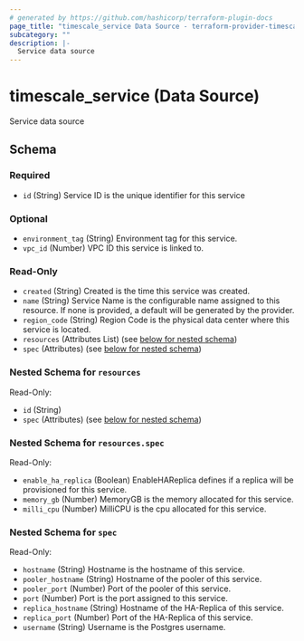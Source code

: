 ```yaml
---
# generated by https://github.com/hashicorp/terraform-plugin-docs
page_title: "timescale_service Data Source - terraform-provider-timescale"
subcategory: ""
description: |-
  Service data source
---
```


# timescale_service (Data Source)

Service data source



<!-- schema generated by tfplugindocs -->
## Schema

### Required

- `id` (String) Service ID is the unique identifier for this service

### Optional

- `environment_tag` (String) Environment tag for this service.
- `vpc_id` (Number) VPC ID this service is linked to.

### Read-Only

- `created` (String) Created is the time this service was created.
- `name` (String) Service Name is the configurable name assigned to this resource. If none is provided, a default will be generated by the provider.
- `region_code` (String) Region Code is the physical data center where this service is located.
- `resources` (Attributes List) (see [below for nested schema](#nestedatt--resources))
- `spec` (Attributes) (see [below for nested schema](#nestedatt--spec))

<a id="nestedatt--resources"></a>
### Nested Schema for `resources`

Read-Only:

- `id` (String)
- `spec` (Attributes) (see [below for nested schema](#nestedatt--resources--spec))

<a id="nestedatt--resources--spec"></a>
### Nested Schema for `resources.spec`

Read-Only:

- `enable_ha_replica` (Boolean) EnableHAReplica defines if a replica will be provisioned for this service.
- `memory_gb` (Number) MemoryGB is the memory allocated for this service.
- `milli_cpu` (Number) MilliCPU is the cpu allocated for this service.



<a id="nestedatt--spec"></a>
### Nested Schema for `spec`

Read-Only:

- `hostname` (String) Hostname is the hostname of this service.
- `pooler_hostname` (String) Hostname of the pooler of this service.
- `pooler_port` (Number) Port of the pooler of this service.
- `port` (Number) Port is the port assigned to this service.
- `replica_hostname` (String) Hostname of the HA-Replica of this service.
- `replica_port` (Number) Port of the HA-Replica of this service.
- `username` (String) Username is the Postgres username.
